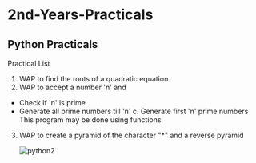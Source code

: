 # 2nd-Years-Practicals

## Python Practicals

Practical List

1. WAP to find the roots of a quadratic equation
2. WAP to accept a number 'n' and
- Check if 'n' is prime
- Generate all prime numbers till 'n' c. Generate first 'n' prime numbers
This program may be done using functions
3. WAP to create a pyramid of the character "*" and a reverse pyramid
   
   
   
   
   
   ![python2](https://user-images.githubusercontent.com/101046816/192342609-7dab8fda-c0f5-4f02-b5a3-6fa1ec75b506.jpeg)

